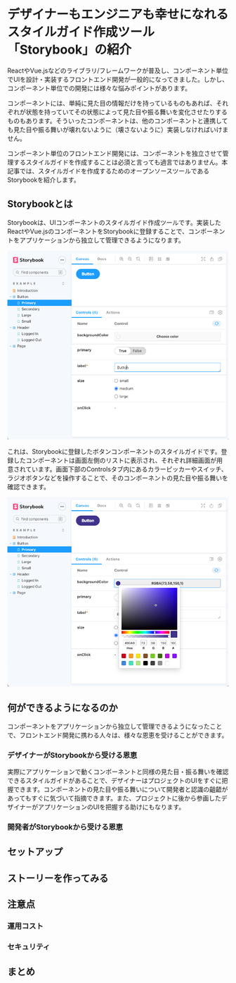 # デザイナーもエンジニアも幸せになれるスタイルガイド作成ツール「Storybook」の紹介

ReactやVue.jsなどのライブラリ/フレームワークが普及し、コンポーネント単位でUIを設計・実装するフロントエンド開発が一般的になってきました。しかし、コンポーネント単位での開発には様々な悩みポイントがあります。

コンポーネントには、単純に見た目の情報だけを持っているものもあれば、それぞれが状態を持っていてその状態によって見た目や振る舞いを変化させたりするものもあります。そういったコンポーネントは、他のコンポーネントと連携しても見た目や振る舞いが壊れないように（壊さないように）実装しなければいけません。

コンポーネント単位のフロントエンド開発には、コンポーネントを独立させて管理するスタイルガイドを作成することは必須と言っても過言ではありません。本記事では、スタイルガイドを作成するためのオープンソースツールであるStorybookを紹介します。

## Storybookとは

Storybookは、UIコンポーネントのスタイルガイド作成ツールです。実装したReactやVue.jsのコンポーネントをStorybookに登録することで、コンポーネントをアプリケーションから独立して管理できるようになります。

![01](./01.png)

これは、Storybookに登録したボタンコンポーネントのスタイルガイドです。登録したコンポーネントは画面左側のリストに表示され、それぞれ詳細画面が用意されています。画面下部のControlsタブ内にあるカラーピッカーやスイッチ、ラジオボタンなどを操作することで、そのコンポーネントの見た目や振る舞いを確認できます。

![02](./02.png)

## 何ができるようになるのか

コンポーネントをアプリケーションから独立して管理できるようになったことで、フロントエンド開発に携わる人々は、様々な恩恵を受けることができます。

### デザイナーがStorybookから受ける恩恵

実際にアプリケーションで動くコンポーネントと同様の見た目・振る舞いを確認できるスタイルガイドがあることで、デザイナーはプロジェクトのUIをすぐに把握できます。コンポーネントの見た目や振る舞いについて開発者と認識の齟齬があってもすぐに気づいて指摘できます。また、プロジェクトに後から参画したデザイナーがアプリケーションのUIを把握する助けにもなります。

### 開発者がStorybookから受ける恩恵

## セットアップ

## ストーリーを作ってみる

## 注意点

### 運用コスト

### セキュリティ

## まとめ
